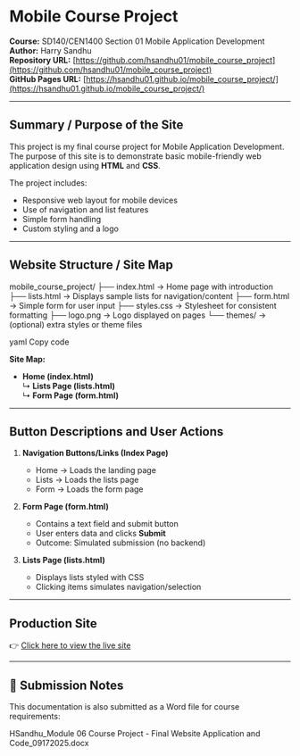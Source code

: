 #  Mobile Course Project

**Course:** SD140/CEN1400 Section 01 Mobile Application Development  
**Author:** Harry Sandhu  
**Repository URL:** [https://github.com/hsandhu01/mobile_course_project](https://github.com/hsandhu01/mobile_course_project)  
**GitHub Pages URL:** [https://hsandhu01.github.io/mobile_course_project/](https://hsandhu01.github.io/mobile_course_project/)

---

## Summary / Purpose of the Site
This project is my final course project for Mobile Application Development.  
The purpose of this site is to demonstrate basic mobile-friendly web application design using **HTML** and **CSS**.  

The project includes:
- Responsive web layout for mobile devices  
- Use of navigation and list features  
- Simple form handling  
- Custom styling and a logo  

---

##  Website Structure / Site Map
mobile_course_project/
├── index.html → Home page with introduction
├── lists.html → Displays sample lists for navigation/content
├── form.html → Simple form for user input
├── styles.css → Stylesheet for consistent formatting
├── logo.png → Logo displayed on pages
└── themes/ → (optional) extra styles or theme files

yaml
Copy code

**Site Map:**
- **Home (index.html)**  
  ↳ **Lists Page (lists.html)**  
  ↳ **Form Page (form.html)**  

---

## Button Descriptions and User Actions
1. **Navigation Buttons/Links (Index Page)**  
   - Home → Loads the landing page  
   - Lists → Loads the lists page  
   - Form → Loads the form page  

2. **Form Page (form.html)**  
   - Contains a text field and submit button  
   - User enters data and clicks **Submit**  
   - Outcome: Simulated submission (no backend)  

3. **Lists Page (lists.html)**  
   - Displays lists styled with CSS  
   - Clicking items simulates navigation/selection  

---

## Production Site
👉 [Click here to view the live site](https://hsandhu01.github.io/mobile_course_project/)

---

## 🔹 Submission Notes
This documentation is also submitted as a Word file for course requirements:  

HSandhu_Module 06 Course Project - Final Website Application and Code_09172025.docx
